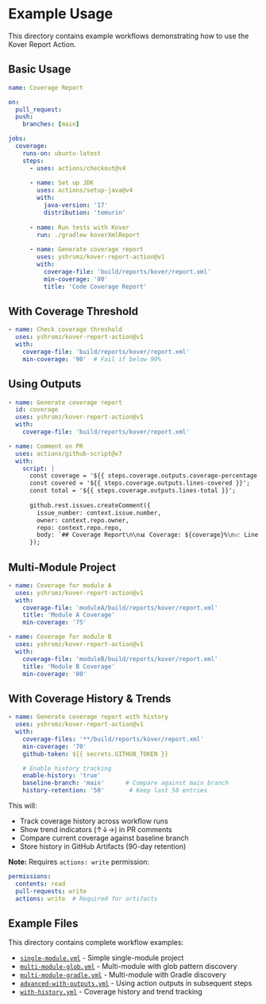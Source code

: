 # Example Usage

This directory contains example workflows demonstrating how to use the Kover Report Action.

## Basic Usage

```yaml
name: Coverage Report

on:
  pull_request:
  push:
    branches: [main]

jobs:
  coverage:
    runs-on: ubuntu-latest
    steps:
      - uses: actions/checkout@v4
      
      - name: Set up JDK
        uses: actions/setup-java@v4
        with:
          java-version: '17'
          distribution: 'temurin'
      
      - name: Run tests with Kover
        run: ./gradlew koverXmlReport
      
      - name: Generate coverage report
        uses: yshrsmz/kover-report-action@v1
        with:
          coverage-file: 'build/reports/kover/report.xml'
          min-coverage: '80'
          title: 'Code Coverage Report'
```

## With Coverage Threshold

```yaml
- name: Check coverage threshold
  uses: yshrsmz/kover-report-action@v1
  with:
    coverage-file: 'build/reports/kover/report.xml'
    min-coverage: '90'  # Fail if below 90%
```

## Using Outputs

```yaml
- name: Generate coverage report
  id: coverage
  uses: yshrsmz/kover-report-action@v1
  with:
    coverage-file: 'build/reports/kover/report.xml'

- name: Comment on PR
  uses: actions/github-script@v7
  with:
    script: |
      const coverage = '${{ steps.coverage.outputs.coverage-percentage }}';
      const covered = '${{ steps.coverage.outputs.lines-covered }}';
      const total = '${{ steps.coverage.outputs.lines-total }}';
      
      github.rest.issues.createComment({
        issue_number: context.issue.number,
        owner: context.repo.owner,
        repo: context.repo.repo,
        body: `## Coverage Report\n\n📊 Coverage: ${coverage}%\n📈 Lines: ${covered}/${total}`
      });
```

## Multi-Module Project

```yaml
- name: Coverage for module A
  uses: yshrsmz/kover-report-action@v1
  with:
    coverage-file: 'moduleA/build/reports/kover/report.xml'
    title: 'Module A Coverage'
    min-coverage: '75'

- name: Coverage for module B
  uses: yshrsmz/kover-report-action@v1
  with:
    coverage-file: 'moduleB/build/reports/kover/report.xml'
    title: 'Module B Coverage'
    min-coverage: '80'
```

## With Coverage History & Trends

```yaml
- name: Generate coverage report with history
  uses: yshrsmz/kover-report-action@v1
  with:
    coverage-files: '**/build/reports/kover/report.xml'
    min-coverage: '70'
    github-token: ${{ secrets.GITHUB_TOKEN }}

    # Enable history tracking
    enable-history: 'true'
    baseline-branch: 'main'      # Compare against main branch
    history-retention: '50'       # Keep last 50 entries
```

This will:
- Track coverage history across workflow runs
- Show trend indicators (↑↓→) in PR comments
- Compare current coverage against baseline branch
- Store history in GitHub Artifacts (90-day retention)

**Note:** Requires `actions: write` permission:

```yaml
permissions:
  contents: read
  pull-requests: write
  actions: write  # Required for artifacts
```

## Example Files

This directory contains complete workflow examples:

- [`single-module.yml`](single-module.yml) - Simple single-module project
- [`multi-module-glob.yml`](multi-module-glob.yml) - Multi-module with glob pattern discovery
- [`multi-module-gradle.yml`](multi-module-gradle.yml) - Multi-module with Gradle discovery
- [`advanced-with-outputs.yml`](advanced-with-outputs.yml) - Using action outputs in subsequent steps
- [`with-history.yml`](with-history.yml) - Coverage history and trend tracking
